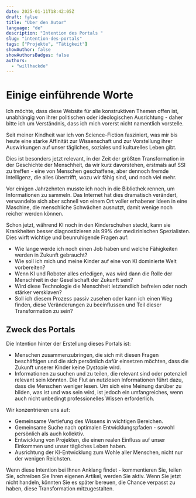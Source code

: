 ```yaml
---
date: 2025-01-11T18:42:05Z
draft: false
title: "Über den Autor"
language: "de"
description: "Intention des Portals "
slug: "intention-des-portals"
tags: ["Projekte", "Tätigkeit"]
showAuthor: false
showAuthorsBadges: false
authors:
  - "willhackde"
---
```


# Einige einführende Worte

Ich möchte, dass diese Website für alle konstruktiven Themen offen ist, unabhängig von ihrer politischen oder ideologischen Ausrichtung - daher bitte ich um Verständnis, dass ich mich vorerst nicht namentlich vorstelle.

Seit meiner Kindheit war ich von Science-Fiction fasziniert, was mir bis heute eine starke Affinität zur Wissenschaft und zur Vorstellung ihrer Auswirkungen auf unser tägliches, soziales und kulturelles Leben gibt.

Dies ist besonders jetzt relevant, in der Zeit der größten Transformation in der Geschichte der Menschheit, da wir kurz davorstehen, erstmals auf SSI zu treffen - eine von Menschen geschaffene, aber dennoch fremde Intelligenz, die alles übertrifft, wozu wir fähig sind, und noch viel mehr.

Vor einigen Jahrzehnten musste ich noch in die Bibliothek rennen, um Informationen zu sammeln. Das Internet hat dies dramatisch verändert, verwandelte sich aber schnell von einem Ort voller erhabener Ideen in eine Maschine, die menschliche Schwächen ausnutzt, damit wenige noch reicher werden können.

Schon jetzt, während KI noch in den Kinderschuhen steckt, kann sie Krankheiten besser diagnostizieren als 99% der medizinischen Spezialisten. Dies wirft wichtige und beunruhigende Fragen auf:

* Wie lange werde ich noch einen Job haben und welche Fähigkeiten werden in Zukunft gebraucht?
* Wie soll ich mich und meine Kinder auf eine von KI dominierte Welt vorbereiten?
* Wenn KI und Roboter alles erledigen, was wird dann die Rolle der Menschheit in der Gesellschaft der Zukunft sein?
* Wird diese Technologie die Menschheit letztendlich befreien oder noch stärker versklaven?
* Soll ich diesem Prozess passiv zusehen oder kann ich einen Weg finden, diese Veränderungen zu beeinflussen und Teil dieser Transformation zu sein?

## Zweck des Portals

Die Intention hinter der Erstellung dieses Portals ist:

*   Menschen zusammenzubringen, die sich mit diesen Fragen beschäftigen und die sich persönlich dafür einsetzen möchten, dass die Zukunft unserer Kinder keine Dystopie wird.
*   Informationen zu suchen und zu teilen, die relevant sind oder potenziell relevant sein könnten. Die Flut an nutzlosen Informationen führt dazu, dass die Menschen weniger lesen. Um sich eine Meinung darüber zu bilden, was ist und was sein wird, ist jedoch ein umfangreiches, wenn auch nicht unbedingt professionelles Wissen erforderlich.

Wir konzentrieren uns auf:

*   Gemeinsame Vertiefung des Wissens in wichtigen Bereichen.
*   Gemeinsame Suche nach optimalen Entwicklungspfaden - sowohl persönlich als auch kollektiv.
*   Entwicklung von Projekten, die einen realen Einfluss auf unser Einkommen und unser tägliches Leben haben.
*   Ausrichtung der KI-Entwicklung zum Wohle aller Menschen, nicht nur der wenigen Reichsten.

Wenn diese Intention bei Ihnen Anklang findet - kommentieren Sie, teilen Sie, schreiben Sie Ihren eigenen Artikel, werden Sie aktiv. Wenn Sie jetzt nicht handeln, könnten Sie es später bereuen, die Chance verpasst zu haben, diese Transformation mitzugestalten.